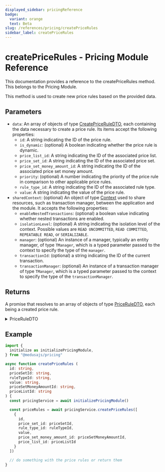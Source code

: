 ```yaml
---
displayed_sidebar: pricingReference
badge:
  variant: orange
  text: Beta
slug: /references/pricing/createPriceRules
sidebar_label: createPriceRules
---
```


# createPriceRules - Pricing Module Reference

This documentation provides a reference to the createPriceRules method. This belongs to the Pricing Module.

This method is used to create new price rules based on the provided data.

## Parameters

- `data`: An array of objects of type [CreatePriceRuleDTO](../../interfaces/CreatePriceRuleDTO.md), each containing the data necessary to create a price rule. Its items accept the following properties:
	- `id`: A string indicating the ID of the price rule.
	- `is_dynamic`: (optional) A boolean indicating whether the price rule is dynamic.
	- `price_list_id`: A string indicating the ID of the associated price list.
	- `price_set_id`: A string indicating the ID of the associated price set.
	- `price_set_money_amount_id`: A string indicating the ID of the associated price set money amount.
	- `priority`: (optional) A number indicating the priority of the price rule in comparison to other applicable price rules.
	- `rule_type_id`: A string indicating the ID of the associated rule type.
	- `value`: A string indicating the value of the price rule.
- `sharedContext`: (optional) An object of type [Context](../../interfaces/Context.md) used to share resources, such as transaction manager, between the application and the module. It accepts the following properties:
	- `enableNestedTransactions`: (optional) a boolean value indicating whether nested transactions are enabled.
	- `isolationLevel`: (optional) A string indicating the isolation level of the context. Possible values are `READ UNCOMMITTED`, `READ COMMITTED`, `REPEATABLE READ`, or `SERIALIZABLE`.
	- `manager`: (optional) An instance of a manager, typically an entity manager, of type `TManager`, which is a typed parameter passed to the context to specify the type of the `manager`.
	- `transactionId`: (optional) a string indicating the ID of the current transaction.
	- `transactionManager`: (optional) An instance of a transaction manager of type `TManager`, which is a typed parameter passed to the context to specify the type of the `transactionManager`.

## Returns

A promise that resolves to an array of objects of type [PriceRuleDTO](../../interfaces/PriceRuleDTO.md), each being a created price rule.

<details>
<summary>
PriceRuleDTO
</summary>

- `id`: A string indicating the ID of the price rule.
- `is_dynamic`: A boolean indicating whether the price rule is dynamic.
- `price_list_id`: A string indicating the ID of the associated price list.
- `price_set`: An object of type [PriceSetDTO](../../interfaces/PriceSetDTO.md) that holds the data of the associated price set. It may only be available if the relation `price_set` is expanded. It accepts the following properties:
	- `id`: A string indicating the ID of the price set.
	- `money_amounts`: (optional) An array of objects of type [MoneyAmountDTO](../../interfaces/MoneyAmountDTO.md), which holds the prices that belong to this price set. Its items accept the following properties:
		- `amount`: (optional) A number indicating the amount of this price.
		- `currency`: (optional) An object of type [CurrencyDTO](../../interfaces/CurrencyDTO.md) that holds the details of the price's currency. Since this is a relation, it will only be retrieved if it's passed to the `relations` array of the find-configuration options.
		- `currency_code`: (optional) A string that indicates the currency code of this price.
		- `id`: A string that indicates the ID of the money amount. A money amount represents a price.
		- `max_quantity`: (optional) A number that indicates the maximum quantity required to be purchased for this price to be applied.
		- `min_quantity`: (optional) A number that indicates the minimum quantity required to be purchased for this price to be applied.
	- `rule_types`: (optional) An array of objects of type [RuleTypeDTO](../../interfaces/RuleTypeDTO.md), which holds the rule types applied on this price set. Its items accept the following properties:
		- `default_priority`: A number indicating the priority of the rule type. This is useful when calculating the price of a price set, and multiple rules satisfy the provided context. The higher the value, the higher the priority of the rule type.
		- `id`: A string indicating the ID of the rule type.
		- `name`: A string indicating the display name of the rule type.
		- `rule_attribute`: A string indicating a unique name used to later identify the rule_attribute. For example, it can be used in the `context` parameter of the `calculatePrices` method to specify a rule for calculating the price.
- `price_set_id`: A string indicating the ID of the associated price set.
- `price_set_money_amount_id`: A string indicating the ID of the associated price set money amount.
- `priority`: A number indicating the priority of the price rule in comparison to other applicable price rules.
- `rule_type`: An object of type [RuleTypeDTO](../../interfaces/RuleTypeDTO.md) that holds the data of the associated rule type. It may only be available if the relation `rule_type` is expanded. It accepts the following properties:
	- `default_priority`: A number indicating the priority of the rule type. This is useful when calculating the price of a price set, and multiple rules satisfy the provided context. The higher the value, the higher the priority of the rule type.
	- `id`: A string indicating the ID of the rule type.
	- `name`: A string indicating the display name of the rule type.
	- `rule_attribute`: A string indicating a unique name used to later identify the rule_attribute. For example, it can be used in the `context` parameter of the `calculatePrices` method to specify a rule for calculating the price.
- `rule_type_id`: A string indicating the ID of the associated rule type.
- `value`: A string indicating the value of the price rule.

</details>

## Example

```ts
import { 
  initialize as initializePricingModule,
} from "@medusajs/pricing"

async function createPriceRules (
  id: string,
  priceSetId: string, 
  ruleTypeId: string, 
  value: string, 
  priceSetMoneyAmountId: string, 
  priceListId: string
) {
  const pricingService = await initializePricingModule()

  const priceRules = await pricingService.createPriceRules([
    {
      id,
      price_set_id: priceSetId,
      rule_type_id: ruleTypeId,
      value,
      price_set_money_amount_id: priceSetMoneyAmountId,
      price_list_id: priceListId
    }
  ])

  // do something with the price rules or return them
}
```
